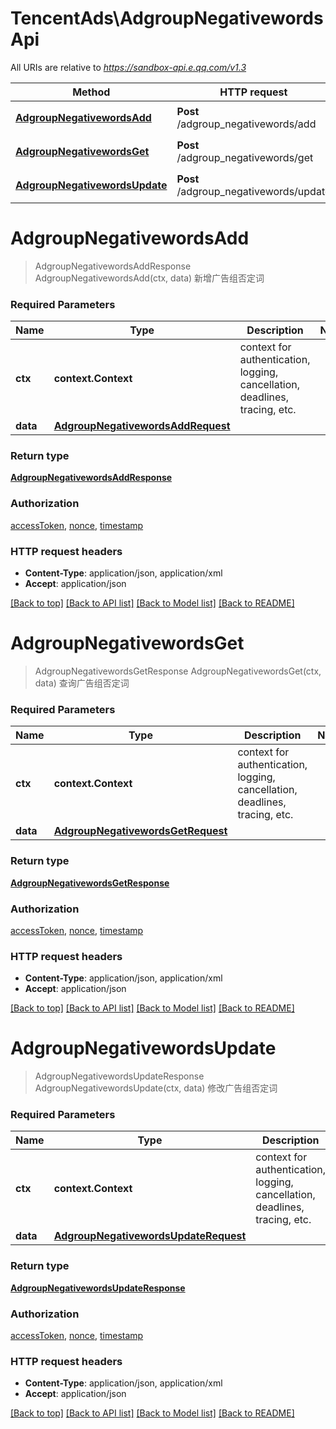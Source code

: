 # TencentAds\AdgroupNegativewordsApi

All URIs are relative to *https://sandbox-api.e.qq.com/v1.3*

Method | HTTP request | Description
------------- | ------------- | -------------
[**AdgroupNegativewordsAdd**](AdgroupNegativewordsApi.md#AdgroupNegativewordsAdd) | **Post** /adgroup_negativewords/add | 新增广告组否定词
[**AdgroupNegativewordsGet**](AdgroupNegativewordsApi.md#AdgroupNegativewordsGet) | **Post** /adgroup_negativewords/get | 查询广告组否定词
[**AdgroupNegativewordsUpdate**](AdgroupNegativewordsApi.md#AdgroupNegativewordsUpdate) | **Post** /adgroup_negativewords/update | 修改广告组否定词


# **AdgroupNegativewordsAdd**
> AdgroupNegativewordsAddResponse AdgroupNegativewordsAdd(ctx, data)
新增广告组否定词

### Required Parameters

Name | Type | Description  | Notes
------------- | ------------- | ------------- | -------------
 **ctx** | **context.Context** | context for authentication, logging, cancellation, deadlines, tracing, etc.
  **data** | [**AdgroupNegativewordsAddRequest**](AdgroupNegativewordsAddRequest.md)|  | 

### Return type

[**AdgroupNegativewordsAddResponse**](AdgroupNegativewordsAddResponse.md)

### Authorization

[accessToken](../README.md#accessToken), [nonce](../README.md#nonce), [timestamp](../README.md#timestamp)

### HTTP request headers

 - **Content-Type**: application/json, application/xml
 - **Accept**: application/json

[[Back to top]](#) [[Back to API list]](../README.md#documentation-for-api-endpoints) [[Back to Model list]](../README.md#documentation-for-models) [[Back to README]](../README.md)

# **AdgroupNegativewordsGet**
> AdgroupNegativewordsGetResponse AdgroupNegativewordsGet(ctx, data)
查询广告组否定词

### Required Parameters

Name | Type | Description  | Notes
------------- | ------------- | ------------- | -------------
 **ctx** | **context.Context** | context for authentication, logging, cancellation, deadlines, tracing, etc.
  **data** | [**AdgroupNegativewordsGetRequest**](AdgroupNegativewordsGetRequest.md)|  | 

### Return type

[**AdgroupNegativewordsGetResponse**](AdgroupNegativewordsGetResponse.md)

### Authorization

[accessToken](../README.md#accessToken), [nonce](../README.md#nonce), [timestamp](../README.md#timestamp)

### HTTP request headers

 - **Content-Type**: application/json, application/xml
 - **Accept**: application/json

[[Back to top]](#) [[Back to API list]](../README.md#documentation-for-api-endpoints) [[Back to Model list]](../README.md#documentation-for-models) [[Back to README]](../README.md)

# **AdgroupNegativewordsUpdate**
> AdgroupNegativewordsUpdateResponse AdgroupNegativewordsUpdate(ctx, data)
修改广告组否定词

### Required Parameters

Name | Type | Description  | Notes
------------- | ------------- | ------------- | -------------
 **ctx** | **context.Context** | context for authentication, logging, cancellation, deadlines, tracing, etc.
  **data** | [**AdgroupNegativewordsUpdateRequest**](AdgroupNegativewordsUpdateRequest.md)|  | 

### Return type

[**AdgroupNegativewordsUpdateResponse**](AdgroupNegativewordsUpdateResponse.md)

### Authorization

[accessToken](../README.md#accessToken), [nonce](../README.md#nonce), [timestamp](../README.md#timestamp)

### HTTP request headers

 - **Content-Type**: application/json, application/xml
 - **Accept**: application/json

[[Back to top]](#) [[Back to API list]](../README.md#documentation-for-api-endpoints) [[Back to Model list]](../README.md#documentation-for-models) [[Back to README]](../README.md)


